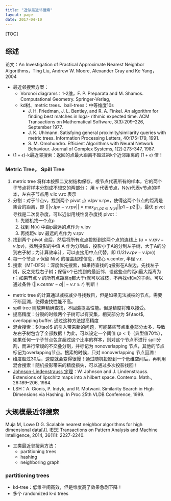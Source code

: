 ```yaml
---
title: "近似最近邻搜索"
layout: page
date: 2017-04-10
---
```

[TOC]

## 综述
论文：An Investigation of Practical Approximate Nearest Neighbor Algorithms，Ting Liu, Andrew W. Moore, Alexander Gray and Ke Yang，2004

- 最近邻搜索方案：
    - Voronoi diagrams：1-2维，F. P. Preparata and M. Shamos. Computational Geometry. Springer-Verlag,
    - kd树、metric trees、ball-trees：中等维度10s
        - J. H. Friedman, J. L. Bentley, and R. A. Finkel. An algorithm for finding best matches in loga- rithmic expected time. ACM Transactions on Mathematical Software, 3(3):209–226, September 1977.
        - J. K. Uhlmann. Satisfying general proximity/similarity queries with metric trees. Information Processing Letters, 40:175–179, 1991.
        - S. M. Omohundro. Efficient Algorithms with Neural Network Behaviour. Journal of Complex Systems, 1(2):273–347, 1987.
- $(1+\epsilon)$-k最近邻搜索：返回的点最大距离不超过第k个近邻距离的 $(1+\epsilon)$ 倍！


### Metric Tree， Spill Tree
1. metric tree 将样本按照二叉树结构保存，根节点代表所有的样本，它的两个子节点将样本分割成不想交的两部分；
用 v 代表节点，N(v)代表v节点的样本，左右子节点用 v.lc v.rc 表示
2. 分割：对于节点v，找到两个 pivot 点 v.lpv v.rpv，使得这两个节点的距离是集合的距离，即 $(||v.lpv - v.rpv|| = \max_{p1,p2 \in N(v)} ||p1 - p2||)$，最优 pivot 寻找是二次复杂度，可以近似用线性复杂度找 pivot：
    1. 先随机找一个点p
    2. 找到 N(v) 中距p最远的点作为 v.lpv
    3. 再找距v.lpv 最远的点作为 v.rpv
3. 找到两个 pivot 点后，然后将所有点点投影到这两个点的连线上 $(u = v.rpv - v.lpv)$，找到投影的中值 A 作为分割点，投影小于A的分到左子树，大于A的分到右子树；为计算效率计，可以直接用中点代替，即 $(1/2(v.rpv - v.lpv))$
4. 每一个节点 v 保留 N(v) 的覆盖超球信息，球心 v.center, 半径 v.r.
5. 搜索（MT-DFS）：深度优先搜索，如果待查找的q投影在A左边，先找左子树，反之先找右子树；保留k个已找到的最近邻，设这些点的距q最大距离为r；如果节点 v 的所有点距离q都大于r就可以减枝，不再找v和v的子树。可以通过条件 $(||v.center - q|| - v.r \ge r)$ 判断！

- metric tree 的计算通过减枝减少寻找数目，但是如果无法减枝的节点，需要不断回溯，使得查找性能不高。
- spill tree 则放弃精确查找，不回溯提高性能。但是精度将难以接受。
- 提高精度：分裂的时候两个子树可以有交集，相交部分为 $(\tao)$, overlapping buffer. 通过这种方法提高精度
- 混合搜索：$(\tao)$ 的引入带来新的问题，可能某些节点重叠部分太多，导致左右子树包含了全部数据！为此，可以设定一个阈值 $(\rho<1)$（典型值70%），如果任何一个子节点包含超过这个比率的样本，则对这个节点不进行 spill分割，而进行常规的不交叠分割，并标记为 nonoverlapping 节点，其他的节点标记为overlapping节点。搜索的时候，只对 nonoverlapping 节点回溯！
- 维度超过30后，速度就会变得很慢！通过随机投影到一个低维空间后，再利用混合搜索！随机投影带来的精度损失，可以通过多次投影找回！
- [Johnson-Lindenstrauss 定理](https://en.wikipedia.org/wiki/Johnson%E2%80%93Lindenstrauss_lemma)：W. Johnson and J. Lindenstrauss. Extensions of lipschitz maps into a hilbert space. Contemp. Math., 26:189–206, 1984.
- LSH：A. Gionis, P. Indyk, and R. Motwani. Similarity Search in High Dimensions via Hashing. In Proc 25th VLDB Conference, 1999.

## 大规模最近邻搜索
Muja M, Lowe D G. Scalable nearest neighbor algorithms for high dimensional data[J]. IEEE Transactions on Pattern Analysis and Machine Intelligence, 2014, 36(11): 2227-2240.

- 三类最近邻搜索方法：
    - partitioning trees
    - hashing
    - neighboring graph

### partitioning trees
- kd-tree：低维空间高效，但是维度高了效果急剧下降！
- 多个 randomized k-d trees
